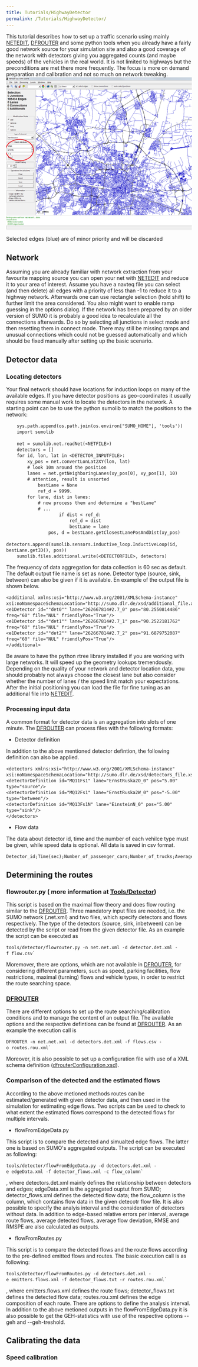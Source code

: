 ```yaml
---
title: Tutorials/HighwayDetector
permalink: /Tutorials/HighwayDetector/
---
```


This tutorial describes how to set up a traffic scenario using mainly
[NETEDIT](../NETEDIT.md), [DFROUTER](../DFROUTER.md) and some
python tools when you already have a fairly good network source for your
simulation site and also a good coverage of the network with detectors
giving you aggregated counts (and maybe speeds) of the vehicles in the
real world. It is not limited to highways but the preconditions are met
there more frequently. The focus is more on demand preparation and
calibration and not so much on network tweaking.
![netedit_select_highway.png](../images/Netedit_select_highway.png
"netedit_select_highway.png")

Selected edges (blue) are of minor priority and will be discarded

## Network

Assuming you are already familiar with network extraction from your
favourite mapping source you can open your net with
[NETEDIT](../NETEDIT.md) and reduce it to your area of interest.
Assume you have a navteq file you can select (and then delete) all edges
with a priority of less than -1 to reduce it to a highway network.
Afterwards one can use rectangle selection (hold shift) to further limit
the area considered. You also might want to enable ramp guessing in the
options dialog. If the network has been prepared by an older version of
SUMO it is probably a good idea to recalculate all the connections
afterwards. Do so by selecting all junctions in select mode and then
resetting them in connect mode. There may still be missing ramps and
unusual connections which could not be guessed automatically and which
should be fixed manually after setting up the basic scenario.

## Detector data

### Locating detectors

Your final network should have locations for induction loops on many of
the available edges. If you have detector positions as geo-coordinates
it usually requires some manual work to locate the detectors in the
network. A starting point can be to use the python sumolib to match the
positions to the network:

```
    sys.path.append(os.path.join(os.environ["SUMO_HOME"], 'tools'))
    import sumolib

    net = sumolib.net.readNet(<NETFILE>)
    detectors = []
    for id, lon, lat in <DETECTOR_INPUTFILE>:
        xy_pos = net.convertLonLat2XY(lon, lat)
        # look 10m around the position
        lanes = net.getNeighboringLanes(xy_pos[0], xy_pos[1], 10)
        # attention, result is unsorted
            bestLane = None
            ref_d = 9999.
        for lane, dist in lanes:
            # now process them and determine a "bestLane"
            # ...
                    if dist < ref_d:
                        ref_d = dist
                        bestLane = lane
                pos, d = bestLane.getClosestLanePosAndDist(xy_pos)
        detectors.append(sumolib.sensors.inductive_loop.InductiveLoop(id, bestLane.getID(), pos))
    sumolib.files.additional.write(<DETECTORFILE>, detectors)
```

The frequency of data aggregation for data collection is 60 sec as
default. The default output file name is set as none. Detector type
(source, sink, between) can also be given if it is available. En example
of the output file is shown below.

```
<additional xmlns:xsi="http://www.w3.org/2001/XMLSchema-instance" xsi:noNamespaceSchemaLocation="http://sumo.dlr.de/xsd/additional_file.xsd">
<e1Detector id=""det0"" lane="262667814#2.7_0" pos="80.2550814486" freq="60" file="NUL" friendlyPos="True"/>
<e1Detector id=""det1"" lane="262667814#2.7_1" pos="90.2522181762" freq="60" file="NUL" friendlyPos="True"/>
<e1Detector id=""det2"" lane="262667814#2.7_2" pos="91.6879752087" freq="60" file="NUL" friendlyPos="True"/>
</additional>
```

Be aware to have the python rtree library installed if you are working
with large networks. It will speed up the geometry lookups tremendously.
Depending on the quality of your network and detector location data, you
should probably not always choose the closest lane but also consider
whether the number of lanes / the speed limit match your expectations.
After the initial positioning you can load the file for fine tuning as
an additional file into [NETEDIT](../NETEDIT.md).

### Processing input data

A common format for detector data is an aggregation into slots of one
minute. The [DFROUTER](../DFROUTER.md) can process files with the
following formats:

- Detector definition

In addition to the above mentioned detector defintion, the following
definition can also be applied.

```
<detectors xmlns:xsi="http://www.w3.org/2001/XMLSchema-instance" xsi:noNamespaceSchemaLocation="http://sumo.dlr.de/xsd/detectors_file.xsd">
<detectorDefinition id="MQ11Fs1" lane="ErnstRuska2O_0" pos="5.00" type="source"/>
<detectorDefinition id="MQ12Fs1" lane="ErnstRuska2W_0" pos="-5.00" type="between"/>
<detectorDefinition id="MQ13Fs1N" lane="EinsteinN_0" pos="5.00" type="sink"/>
</detectors>
```

- Flow data

The data about detector id, time and the number of each vehilce type
must be given, while speed data is optional. All data is saved in csv
format.

```
Detector_id;Time(sec);Number_of_passenger_cars;Number_of_trucks;Average_speed_of passenger_cars;Average_speed_of_trucks
```

## Determining the routes

### flowrouter.py ( more information at [Tools/Detector](../Tools/Detector.md))

This script is based on the maximal flow theory and does flow routing
similar to the [DFROUTER](../DFROUTER.md). Three mandatory input
files are needed, i.e. the SUMO network (.net.xml) and two files, which
specify detectors and flows respectively. The type of the detectors
(source, sink, inbetween) can be detected by the script or read from the
given detector file. As an example the script can be executed as

```
tools/detector/flowrouter.py -n net.net.xml -d detector.det.xml -f flow.csv`
```

Moremover, there are options, which are not available in
[DFROUTER](../DFROUTER.md), for considering different parameters,
such as speed, parking facilities, flow restrictions, maximal (turning)
flows and vehicle types, in order to restrict the route searching space.

### [DFROUTER](../DFROUTER.md)

There are different options to set up the route searching/calibration
conditions and to manage the content of an output file. The available
options and the respective defintions can be found at
[DFROUTER](../DFROUTER.md). As an example the execution call is

```
DFROUTER -n net.net.xml -d detectors.det.xml -f flows.csv -o routes.rou.xml`
```

Moreover, it is also possible to set up a configuration file with use of
a XML schema definition
([dfrouterConfiguration.xsd](http://sumo.dlr.de/xsd/dfrouterConfiguration.xsd)).

### Comparison of the detected and the estimated flows

According to the above metioned methods routes can be
estimated/generated with given detector data, and then used in the
simulation for estimating edge flows. Two scripts can be used to check
to what extent the estimated flows correspond to the detected flows for
multiple intervals.

- flowFromEdgeData.py

This script is to compare the detected and simualted edge flows. The
latter one is based on SUMO's aggregated outputs. The script can be
executed as following:

```
tools/detector/flowFromEdgeData.py -d detectors.det.xml -e edgeData.xml -f detector_flows.xml -c flow_column`
```

, where detectors.det.xml mainly defines the relationship between
detectors and edges; edgeData.xml is the aggregated ouptut from SUMO;
detector_flows.xml defines the detected flow data; the flow_column is
the column, which contains flow data in the given detecotr flow file. It
is also possible to specify the analyis interval and the consideration
of detectors without data. In addition to edge-based relative errors per
interval, average route flows, average detected flows, average flow
deviation, RMSE and RMSPE are also calculated as outputs.

- flowFromRoutes.py

This script is to compare the detected flows and the route flows
according to the pre-defined emitted flows and routes. The basic
execution call is as following:

```
tools/detector/flowFromRoutes.py -d detectors.det.xml -e emitters.flows.xml -f detector_flows.txt -r routes.rou.xml`
```

, where emitters.flows.xml defines the route flows; detector_flows.txt
defines the detected flow data; routes.rou.xml defines the edge
composition of each route. There are options to define the analysis
interval. In addition to the above metioned outputs in the
flowFromEdgeData.py it is also possible to get the GEH-statistics with
use of the respective options --geh and --geh-treshold.

## Calibrating the data

### Speed calibration